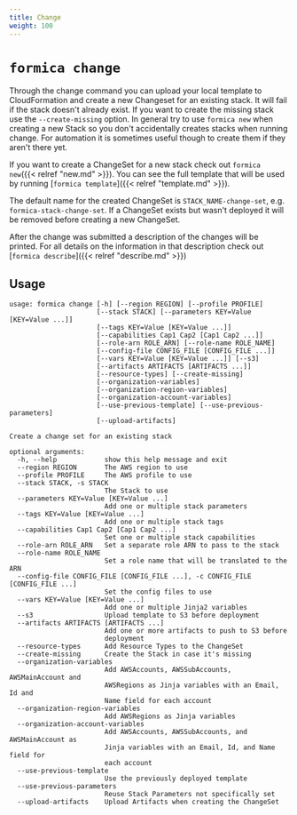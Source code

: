 ```yaml
---
title: Change
weight: 100
---
```


# `formica change`

Through the change command you can upload your local template to CloudFormation and create a new Changeset for an existing stack. It will fail if the stack doesn't already exist. If you want to create the missing stack use the `--create-missing` option. In general try to use `formica new` when creating a new Stack so you don't accidentally creates stacks when running change. For automation it is sometimes useful though to create them if they aren't there yet. 

If you want to create a ChangeSet for a new stack check out `formica new`({{< relref "new.md" >}}). You can see the full template that will be used by running [`formica template`]({{< relref "template.md" >}}).

The default name for the created ChangeSet is `STACK_NAME-change-set`, e.g. `formica-stack-change-set`. If a ChangeSet exists but wasn't deployed it will be removed before creating a new ChangeSet.

After the change was submitted a description of the changes will be printed. For all details on the information in that description check out [`formica describe`]({{< relref "describe.md" >}})

## Usage

```
usage: formica change [-h] [--region REGION] [--profile PROFILE]
                      [--stack STACK] [--parameters KEY=Value [KEY=Value ...]]
                      [--tags KEY=Value [KEY=Value ...]]
                      [--capabilities Cap1 Cap2 [Cap1 Cap2 ...]]
                      [--role-arn ROLE_ARN] [--role-name ROLE_NAME]
                      [--config-file CONFIG_FILE [CONFIG_FILE ...]]
                      [--vars KEY=Value [KEY=Value ...]] [--s3]
                      [--artifacts ARTIFACTS [ARTIFACTS ...]]
                      [--resource-types] [--create-missing]
                      [--organization-variables]
                      [--organization-region-variables]
                      [--organization-account-variables]
                      [--use-previous-template] [--use-previous-parameters]
                      [--upload-artifacts]

Create a change set for an existing stack

optional arguments:
  -h, --help            show this help message and exit
  --region REGION       The AWS region to use
  --profile PROFILE     The AWS profile to use
  --stack STACK, -s STACK
                        The Stack to use
  --parameters KEY=Value [KEY=Value ...]
                        Add one or multiple stack parameters
  --tags KEY=Value [KEY=Value ...]
                        Add one or multiple stack tags
  --capabilities Cap1 Cap2 [Cap1 Cap2 ...]
                        Set one or multiple stack capabilities
  --role-arn ROLE_ARN   Set a separate role ARN to pass to the stack
  --role-name ROLE_NAME
                        Set a role name that will be translated to the ARN
  --config-file CONFIG_FILE [CONFIG_FILE ...], -c CONFIG_FILE [CONFIG_FILE ...]
                        Set the config files to use
  --vars KEY=Value [KEY=Value ...]
                        Add one or multiple Jinja2 variables
  --s3                  Upload template to S3 before deployment
  --artifacts ARTIFACTS [ARTIFACTS ...]
                        Add one or more artifacts to push to S3 before
                        deployment
  --resource-types      Add Resource Types to the ChangeSet
  --create-missing      Create the Stack in case it's missing
  --organization-variables
                        Add AWSAccounts, AWSSubAccounts, AWSMainAccount and
                        AWSRegions as Jinja variables with an Email, Id and
                        Name field for each account
  --organization-region-variables
                        Add AWSRegions as Jinja variables
  --organization-account-variables
                        Add AWSAccounts, AWSSubAccounts, and AWSMainAccount as
                        Jinja variables with an Email, Id, and Name field for
                        each account
  --use-previous-template
                        Use the previously deployed template
  --use-previous-parameters
                        Reuse Stack Parameters not specifically set
  --upload-artifacts    Upload Artifacts when creating the ChangeSet
```

